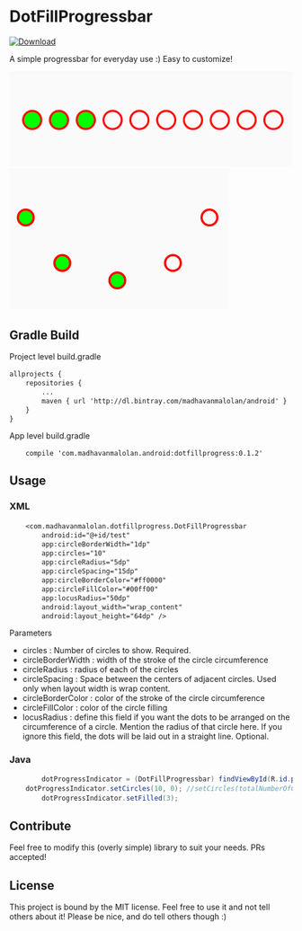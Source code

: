 # DotFillProgressbar

 [ ![Download](https://api.bintray.com/packages/madhavanmalolan/android/dotfillprogress/images/download.svg) ](https://bintray.com/madhavanmalolan/android/dotfillprogress/_latestVersion) 

A simple progressbar for everyday use :)
Easy to customize!

![screenshot](https://github.com/madhavanmalolan/dotfillprogressbar/blob/master/screenshot.png?raw=true "Screenshot of demo")
![screenshot](https://github.com/madhavanmalolan/dotfillprogressbar/blob/master/screenshot2.png?raw=true "Screenshot of demo")

## Gradle Build

Project level build.gradle

```
allprojects {
	repositories {
		...
		maven { url 'http://dl.bintray.com/madhavanmalolan/android' }
	}
}

```

App level build.gradle

```
    compile 'com.madhavanmalolan.android:dotfillprogress:0.1.2'

```

## Usage

### XML

```
    <com.madhavanmalolan.dotfillprogress.DotFillProgressbar
        android:id="@+id/test"
        app:circleBorderWidth="1dp"
        app:circles="10"
        app:circleRadius="5dp"
        app:circleSpacing="15dp"
        app:circleBorderColor="#ff0000"
        app:circleFillColor="#00ff00"
        app:locusRadius="50dp"
        android:layout_width="wrap_content"
        android:layout_height="64dp" />

```
Parameters
* circles : Number of circles to show. Required.
* circleBorderWidth : width of the stroke of the circle circumference
* circleRadius : radius of each of the circles
* circleSpacing : Space between the centers of adjacent circles. Used only when layout width is wrap content. 
* circleBorderColor : color of the stroke of the circle circumference
* circleFillColor : color of the circle filling
* locusRadius : define this field if you want the dots to be arranged on the circumference of a circle. Mention the radius of that circle here. If you ignore this field, the dots will be laid out in a straight line. Optional.


### Java

```java
        dotProgressIndicator = (DotFillProgressbar) findViewById(R.id.progress);
	dotProgressIndicator.setCircles(10, 0); //setCircles(totalNumberOfCircles, numberOfFilledCircles)
        dotProgressIndicator.setFilled(3);
```

## Contribute
Feel free to modify this (overly simple) library to suit your needs. PRs accepted!


## License
This project is bound by the MIT license. Feel free to use it and not tell others about it! Please be nice, and do tell others though :)
